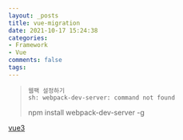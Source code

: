 ```yaml
---
layout: _posts
title: vue-migration
date: 2021-10-17 15:24:38
categories:
- Framework
- Vue
comments: false
tags:
---
```


> ```
> 웹팩 설정하기
> sh: webpack-dev-server: command not found
> ```
> npm install webpack-dev-server -g


[vue3](https://v3.vuejs.org/guide/migration/migration-build.html#preparations)